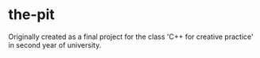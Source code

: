 # the-pit
Originally created as a final project for the class 'C++ for creative practice' in second year of university.
